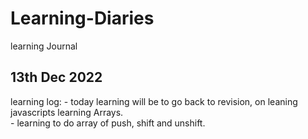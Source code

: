 # Learning-Diaries
learning Journal

<h2>13th Dec 2022</h2>
<P>learning log:
    - today learning will be to go back to revision, on leaning javascripts learning Arrays. 
<br>- learning to do array of push, shift and unshift.
</P>
